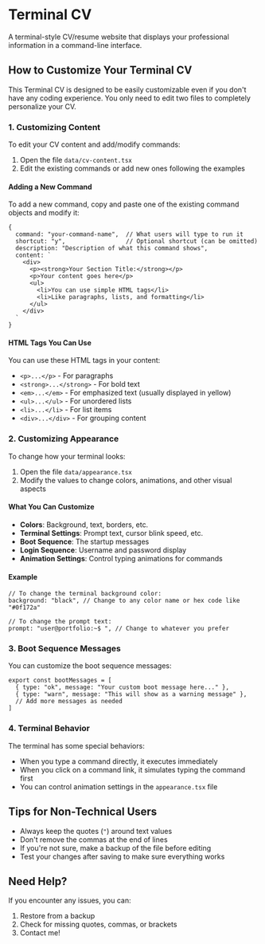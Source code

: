 # Terminal CV

A terminal-style CV/resume website that displays your professional information in a command-line interface.

## How to Customize Your Terminal CV

This Terminal CV is designed to be easily customizable even if you don't have any coding experience. You only need to edit two files to completely personalize your CV.

### 1. Customizing Content

To edit your CV content and add/modify commands:

1. Open the file `data/cv-content.tsx`
2. Edit the existing commands or add new ones following the examples

#### Adding a New Command

To add a new command, copy and paste one of the existing command objects and modify it:

```tsx
{
  command: "your-command-name",  // What users will type to run it
  shortcut: "y",                 // Optional shortcut (can be omitted)
  description: "Description of what this command shows",
  content: `
    <div>
      <p><strong>Your Section Title:</strong></p>
      <p>Your content goes here</p>
      <ul>
        <li>You can use simple HTML tags</li>
        <li>Like paragraphs, lists, and formatting</li>
      </ul>
    </div>
  `
}
```

#### HTML Tags You Can Use

You can use these HTML tags in your content:

- `<p>...</p>` - For paragraphs
- `<strong>...</strong>` - For bold text
- `<em>...</em>` - For emphasized text (usually displayed in yellow)
- `<ul>...</ul>` - For unordered lists
- `<li>...</li>` - For list items
- `<div>...</div>` - For grouping content

### 2. Customizing Appearance

To change how your terminal looks:

1. Open the file `data/appearance.tsx`
2. Modify the values to change colors, animations, and other visual aspects

#### What You Can Customize

- **Colors**: Background, text, borders, etc.
- **Terminal Settings**: Prompt text, cursor blink speed, etc.
- **Boot Sequence**: The startup messages
- **Login Sequence**: Username and password display
- **Animation Settings**: Control typing animations for commands

#### Example

```tsx
// To change the terminal background color:
background: "black", // Change to any color name or hex code like "#0f172a"

// To change the prompt text:
prompt: "user@portfolio:~$ ", // Change to whatever you prefer
```

### 3. Boot Sequence Messages

You can customize the boot sequence messages:

```tsx
export const bootMessages = [
  { type: "ok", message: "Your custom boot message here..." },
  { type: "warn", message: "This will show as a warning message" },
  // Add more messages as needed
]
```

### 4. Terminal Behavior

The terminal has some special behaviors:

- When you type a command directly, it executes immediately
- When you click on a command link, it simulates typing the command first
- You can control animation settings in the `appearance.tsx` file

## Tips for Non-Technical Users

- Always keep the quotes (`"`) around text values
- Don't remove the commas at the end of lines
- If you're not sure, make a backup of the file before editing
- Test your changes after saving to make sure everything works

## Need Help?

If you encounter any issues, you can:

1. Restore from a backup
2. Check for missing quotes, commas, or brackets
3. Contact me!
